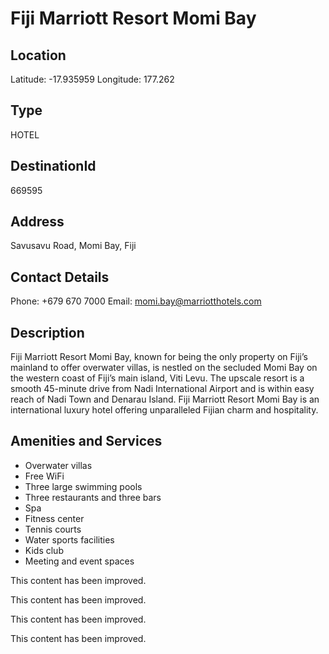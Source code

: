
# Fiji Marriott Resort Momi Bay

## Location

Latitude: -17.935959
Longitude: 177.262

## Type

HOTEL
## DestinationId

669595

## Address

Savusavu Road, Momi Bay, Fiji

## Contact Details

Phone: +679 670 7000
Email: momi.bay@marriotthotels.com

## Description

Fiji Marriott Resort Momi Bay, known for being the only property on Fiji’s mainland to offer overwater villas, is nestled on the secluded Momi Bay on the western coast of Fiji’s main island, Viti Levu. The upscale resort is a smooth 45-minute drive from Nadi International Airport and is within easy reach of Nadi Town and Denarau Island. Fiji Marriott Resort Momi Bay is an international luxury hotel offering unparalleled Fijian charm and hospitality.

## Amenities and Services

- Overwater villas
- Free WiFi
- Three large swimming pools
- Three restaurants and three bars
- Spa
- Fitness center
- Tennis courts
- Water sports facilities
- Kids club
- Meeting and event spaces


This content has been improved.

This content has been improved.

This content has been improved.

This content has been improved.